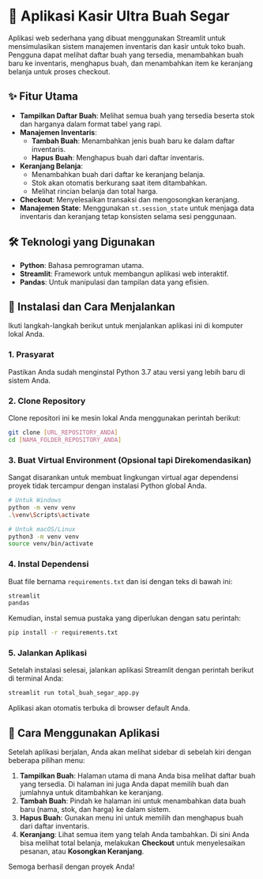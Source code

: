 # 🍓 Aplikasi Kasir Ultra Buah Segar

Aplikasi web sederhana yang dibuat menggunakan Streamlit untuk mensimulasikan sistem manajemen inventaris dan kasir untuk toko buah. Pengguna dapat melihat daftar buah yang tersedia, menambahkan buah baru ke inventaris, menghapus buah, dan menambahkan item ke keranjang belanja untuk proses checkout.


## ✨ Fitur Utama

* **Tampilkan Daftar Buah**: Melihat semua buah yang tersedia beserta stok dan harganya dalam format tabel yang rapi.
* **Manajemen Inventaris**:
    * **Tambah Buah**: Menambahkan jenis buah baru ke dalam daftar inventaris.
    * **Hapus Buah**: Menghapus buah dari daftar inventaris.
* **Keranjang Belanja**:
    * Menambahkan buah dari daftar ke keranjang belanja.
    * Stok akan otomatis berkurang saat item ditambahkan.
    * Melihat rincian belanja dan total harga.
* **Checkout**: Menyelesaikan transaksi dan mengosongkan keranjang.
* **Manajemen State**: Menggunakan `st.session_state` untuk menjaga data inventaris dan keranjang tetap konsisten selama sesi penggunaan.

## 🛠️ Teknologi yang Digunakan

* **Python**: Bahasa pemrograman utama.
* **Streamlit**: Framework untuk membangun aplikasi web interaktif.
* **Pandas**: Untuk manipulasi dan tampilan data yang efisien.

## 🚀 Instalasi dan Cara Menjalankan

Ikuti langkah-langkah berikut untuk menjalankan aplikasi ini di komputer lokal Anda.

### 1. **Prasyarat**

Pastikan Anda sudah menginstal Python 3.7 atau versi yang lebih baru di sistem Anda.

### 2. **Clone Repository**

Clone repositori ini ke mesin lokal Anda menggunakan perintah berikut:

```bash
git clone [URL_REPOSITORY_ANDA]
cd [NAMA_FOLDER_REPOSITORY_ANDA]
```

### 3. **Buat Virtual Environment (Opsional tapi Direkomendasikan)**

Sangat disarankan untuk membuat lingkungan virtual agar dependensi proyek tidak tercampur dengan instalasi Python global Anda.

```bash
# Untuk Windows
python -m venv venv
.\venv\Scripts\activate

# Untuk macOS/Linux
python3 -m venv venv
source venv/bin/activate
```

### 4. **Instal Dependensi**

Buat file bernama `requirements.txt` dan isi dengan teks di bawah ini:

```txt
streamlit
pandas
```

Kemudian, instal semua pustaka yang diperlukan dengan satu perintah:

```bash
pip install -r requirements.txt
```

### 5. **Jalankan Aplikasi**

Setelah instalasi selesai, jalankan aplikasi Streamlit dengan perintah berikut di terminal Anda:

```bash
streamlit run total_buah_segar_app.py
```

Aplikasi akan otomatis terbuka di browser default Anda.

## 📖 Cara Menggunakan Aplikasi

Setelah aplikasi berjalan, Anda akan melihat sidebar di sebelah kiri dengan beberapa pilihan menu:

1.  **Tampilkan Buah**: Halaman utama di mana Anda bisa melihat daftar buah yang tersedia. Di halaman ini juga Anda dapat memilih buah dan jumlahnya untuk ditambahkan ke keranjang.
2.  **Tambah Buah**: Pindah ke halaman ini untuk menambahkan data buah baru (nama, stok, dan harga) ke dalam sistem.
3.  **Hapus Buah**: Gunakan menu ini untuk memilih dan menghapus buah dari daftar inventaris.
4.  **Keranjang**: Lihat semua item yang telah Anda tambahkan. Di sini Anda bisa melihat total belanja, melakukan **Checkout** untuk menyelesaikan pesanan, atau **Kosongkan Keranjang**.

Semoga berhasil dengan proyek Anda!
